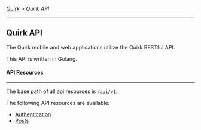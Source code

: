 *[Quirk](../README.md) > Quirk API*

---

## Quirk API

The Quirk mobile and web applications utilize the Quirk RESTful API.

This API is written in Golang.

#### API Resources

---

The base path of all api resources is `/api/v1`.

The following API resources are available:

* [Authentication](docs/Authentication.md)
* [Posts](docs/Post.md)
